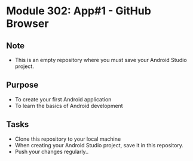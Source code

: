 # Module 302: App#1 - GitHub Browser

## Note
- This is an empty repository where you must save your Android Studio project.

## Purpose
- To create your first Android application
- To learn the basics of Android development

## Tasks

- Clone this repository to your local machine
- When creating your Android Studio project, save it in this repository.
- Push your changes regularly..
